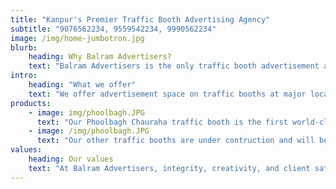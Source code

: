 ```yaml
---
title: "Kanpur's Premier Traffic Booth Advertising Agency"
subtitle: "9076562234, 9559542234, 9990562234"
image: /img/home-jumbotron.jpg
blurb:
    heading: Why Balram Advertisers?
    text: "Balram Advertisers is the only traffic booth advertisement agency in Kanpur authorized to advertise at major intersections in the city center. We provide viewers with a world-class, unique experience."
intro:
    heading: "What we offer"
    text: "We offer advertisement space on traffic booths at major locations, including Bada Chauraha, Phoolbagh Chauraha, Fazalganj Chauraha, Vijay Nagar Chauraha, Rawatpur Tiraha, and Gol Chauraha."
products:
    - image: img/phoolbagh.JPG
      text: "Our Phoolbagh Chauraha traffic booth is the first world-class traffic booth in North India. It not only offers a world-class advertising experience but also features a state-of-the-art traffic police booth."
    - image: /img/phoolbagh.JPG
      text: "Our other traffic booths are under contruction and will be available soon"
values:
    heading: Our values
    text: "At Balram Advertisers, integrity, creativity, and client satisfaction are at the core of everything we do."
---
```



